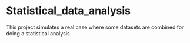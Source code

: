 # Statistical_data_analysis
This project simulates a real case where some datasets are combined for doing a statistical analysis
